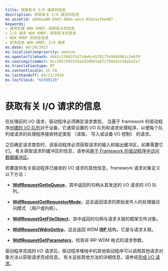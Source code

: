 ```yaml
---
title: 获取有关 I/O 请求的信息
description: 获取有关 I/O 请求的信息
ms.assetid: a686ea00-6987-480a-a4ce-892e1efbed87
keywords:
- 请求处理 WDK KMDF，获取有关的信息
- I/O 请求 WDK KMDF，获取有关的信息
- WDK KMDF 的状态信息
- 状态信息 WDK KMDF，I/O 请求
ms.date: 04/20/2017
ms.localizationpriority: medium
ms.openlocfilehash: 4462c2f603f5d7c6e6ce57017fe9048961c2e8f9
ms.sourcegitcommit: 0cc5051945559a242d941a6f2799d161d8eba2a7
ms.translationtype: MT
ms.contentlocale: zh-CN
ms.lasthandoff: 04/23/2019
ms.locfileid: "63390128"
---
```

# <a name="obtaining-information-about-an-io-request"></a>获取有关 I/O 请求的信息


在处理前的 I/O 请求，驱动程序必须确定请求类型。 当基于 framework 的驱动程序[创建的 I/O 队列](creating-i-o-queues.md)对于设备，它通常设置的 I/O 队列和请求处理程序，以便每个队列或请求的处理程序接收特定类型 （读取、 写入或设备 I/O 控制） 的请求。

之后确定请求类型时，该驱动程序必须获取请求的输入和输出缓冲区，如果需要它们。 有关获取请求的缓冲区的信息，请参阅[基于 Framework 的驱动程序中访问数据缓冲区](https://msdn.microsoft.com/library/windows/hardware/ff540701)。

若要提供有关驱动程序已接收的 I/O 请求的其他信息，framework 请求对象定义以下方法：

-   [**WdfRequestGetIoQueue**](https://msdn.microsoft.com/library/windows/hardware/ff549968)，其中返回的句柄从其发送的 I/O 请求的 I/O 队列。

-   [**WdfRequestGetRequestorMode**](https://msdn.microsoft.com/library/windows/hardware/ff549971)，这会返回请求的原始发件人的处理器访问模式 （用户或内核）。

-   [**WdfRequestGetFileObject**](https://msdn.microsoft.com/library/windows/hardware/ff549963)，其中返回的句柄与请求关联的框架文件对象。

-   [**WdfRequestWdmGetIrp**](https://msdn.microsoft.com/library/windows/hardware/ff550037)，这会返回 WDM [ **IRP** ](https://msdn.microsoft.com/library/windows/hardware/ff550694)结构，它是与请求关联。

-   [**WdfRequestGetParameters**](https://msdn.microsoft.com/library/windows/hardware/ff549969)，检索非 IRP WDM 格式的请求参数。

驱动程序完成的 I/O 请求后，驱动程序堆栈中的其他驱动程序可以调用其他请求对象方法以获取请求完成信息。 有关这些其他方法的详细信息，请参阅[完成 I/O 请求](completing-i-o-requests.md)。

 

 





